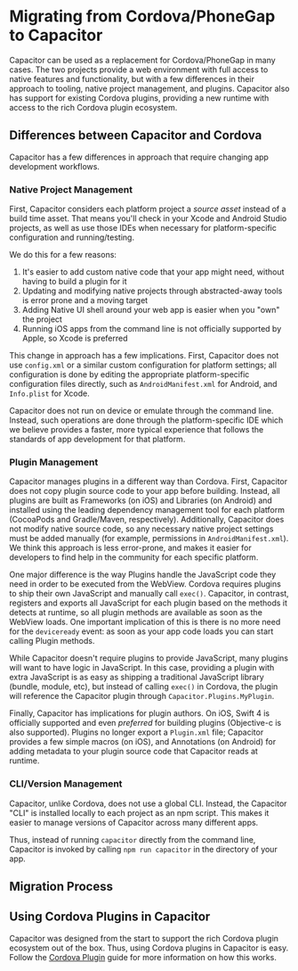 # Migrating from Cordova/PhoneGap to Capacitor

Capacitor can be used as a replacement for Cordova/PhoneGap in many cases. The two projects provide a web environment with full access to native features and functionality, but with a few differences in their approach to tooling, native project management, and plugins. Capacitor also has support for existing Cordova plugins, providing a new runtime with access to the rich Cordova plugin ecosystem.

## Differences between Capacitor and Cordova

Capacitor has a few differences in approach that require changing app development workflows.

### Native Project Management

First, Capacitor considers each platform project a _source asset_ instead of a build time asset. That means you'll check in your Xcode and Android Studio projects, as well as use those IDEs when necessary for platform-specific configuration and running/testing.

We do this for a few reasons:

 1. It's easier to add custom native code that your app might need, without having to build a plugin for it
 2. Updating and modifying native projects through abstracted-away tools is error prone and a moving target
 3. Adding Native UI shell around your web app is easier when you "own" the project
 4. Running iOS apps from the command line is not officially supported by Apple, so Xcode is preferred

This change in approach has a few implications. First, Capacitor does not use `config.xml` or a similar custom configuration for platform settings; all configuration is done by editing the appropriate platform-specific configuration files directly, such as `AndroidManifest.xml` for Android, and `Info.plist` for Xcode.

Capacitor does not run on device or emulate through the command line. Instead, such operations are done through the platform-specific IDE which we believe provides a faster, more typical experience that follows the standards of app development for that platform.

### Plugin Management

Capacitor manages plugins in a different way than Cordova. First, Capacitor does not copy plugin source code to your app before building. Instead, all plugins are built as Frameworks (on iOS) and Libraries (on Android) and installed using the leading dependency management tool for each platform (CocoaPods and Gradle/Maven, respectively). Additionally, Capacitor does not modify native source code, so any necessary native project settings must be added manually (for example, permissions in `AndroidManifest.xml`). We think this approach is less error-prone, and makes it easier for developers to find help in the community for each specific platform.

One major difference is the way Plugins handle the JavaScript code they need in order to be executed from the WebView. Cordova requires plugins to ship their own JavaScript and manually call `exec()`. Capacitor, in contrast, registers and exports all JavaScript for each plugin based on the methods it detects at runtime, so all plugin methods are available as soon as the WebView loads. One important implication of this is there is no more need for the `deviceready` event: as soon as your app code loads you can start calling Plugin methods.

While Capacitor doesn't require plugins to provide JavaScript, many plugins will want to have logic in JavaScript. In this case, providing a plugin with extra JavaScript is as easy as shipping a traditional JavaScript library (bundle, module, etc), but instead of calling `exec()` in Cordova, the plugin will reference the Capacitor plugin through `Capacitor.Plugins.MyPlugin`.

Finally, Capacitor has implications for plugin authors. On iOS, Swift 4 is officially supported and even _preferred_ for building plugins (Objective-c is also supported). Plugins no longer export a `Plugin.xml` file; Capacitor provides a few simple macros (on iOS), and Annotations (on Android) for adding metadata to your plugin source code that Capacitor reads at runtime.

### CLI/Version Management

Capacitor, unlike Cordova, does not use a global CLI. Instead, the Capacitor "CLI" is installed locally to each project as an npm script. This makes it easier to manage versions of Capacitor across many different apps.

Thus, instead of running `capacitor` directly from the command line, Capacitor is invoked by calling `npm run capacitor` in the directory of your app.

## Migration Process

## Using Cordova Plugins in Capacitor

Capacitor was designed from the start to support the rich Cordova plugin ecosystem out of the box. Thus, using Cordova plugins in Capacitor is easy. Follow the [Cordova Plugin]() guide for more information on how this works.